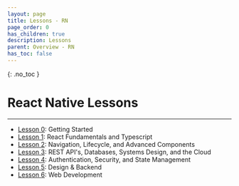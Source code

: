 ```yaml
---
layout: page
title: Lessons - RN
page_order: 0
has_children: true
description: Lessons
parent: Overview - RN
has_toc: false
---
```


{: .no_toc }
# React Native Lessons

---

- [Lesson 0](/react-native/lessons/0/): Getting Started
- [Lesson 1](/react-native/lessons/1/): React Fundamentals and Typescript
- [Lesson 2](/react-native/lessons/2/): Navigation, Lifecycle, and Advanced Components
- [Lesson 3](/react-native/lessons/3/): REST API's, Databases, Systems Design, and the Cloud
- [Lesson 4](/react-native/lessons/4/): Authentication, Security, and State Management
- [Lesson 5](/react-native/lessons/5): Design & Backend
- [Lesson 6](/react-native/lessons/6): Web Development